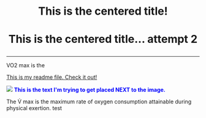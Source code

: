 <H1 style="text-align: center;"> This is the centered title! </H1>

<H1> <p align="center">This is the centered title... attempt 2 </p> </H1>

---

VO2 max is the 

<a href="readme.md">This is my readme file. Check it out! </a>

<img src="https://i.ytimg.com/vi/hh6LN8uwytE/maxresdefault.jpg"> 
<span style="color:blue;font-weight:bold">This is the text I'm trying to get placed NEXT to the image.</span>


<p> The V&#x307 max is the maximum rate of oxygen consumption attainable during physical exertion. 
test

